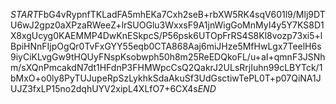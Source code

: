 $START$FbG4vRypnfTKLadFA5mhEKa7Cxh2seB+rbXW5RK4sqV601l9/Mlj9DTU6wJ2gpz0aXPzaRWeeZ+lrSUOGlu3WxxsF9A1jnWigGoMnMyI4y5Y7KS8D1X8xgUcyg0KAEMMP4DwKnESkpcS/P56psk6UTOpFrRS4S8Kl8vozp73xi5+lBpiHNnFIjpOgQr0TvFxGYY55eqb0CTA868Aaj6miJHze5MfHwLgx7TeelH6s9iyCiKLvgGw9tHQUyFNspKsobwph50h8m25ReEDQkoFL/u+aI+qmnF3JSNhm/sXQnPmcakdN7dt1HFdnP3FHMWpcCsQ2QakrJ2ULsRrjIuhn99cLBYTck/1bMxO+o0ly8PyTUJupeRpSzLykhkSdaAkuSf3UdGsctiwTePL0T+p07QiNA1JUJZ3fxLP15no2dqhUYV2xipL4XLfO7+6CX4s$END$